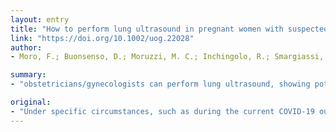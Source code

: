 ```yaml
---
layout: entry
title: "How to perform lung ultrasound in pregnant women with suspected COVID-19 infection"
link: "https://doi.org/10.1002/uog.22028"
author:
- Moro, F.; Buonsenso, D.; Moruzzi, M. C.; Inchingolo, R.; Smargiassi, A.; Demi, L.; Larici, A. R.; Scambia, G.; Lanzone, A.; Testa, A. C.

summary:
- "obstetricians/gynecologists can perform lung ultrasound, showing potential applications, semiology and practical aspects. This article is protected by copyright. All rights reserved. We propose a practical approach for pregnant women to perform lung examination. The current pandemic infection of COVID-19 should be of particular importance in emergency situations, such as during the current COVID-19 outbreak. It is ideally avoiding exposure to radiation."

original:
- "Under specific circumstances, such as during the current COVID-19 outbreak, pregnant women can be a target for respiratory infection, and lung examination may be required as part of their clinical evaluation, ideally avoiding exposure to radiation. We propose a practical approach for obstetricians/gynecologists to perform lung ultrasound, showing potential applications, semiology and practical aspects, which should be of particular importance in emergency situations, such as the current pandemic infection of COVID-19. This article is protected by copyright. All rights reserved."
---
```



